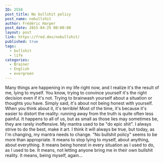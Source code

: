 ```yaml
---
ID: 2550
post_title: No bullshit policy
post_name: nobullshit
author: Frédéric Harper
post_date: 2015-04-25 00:00:00
layout: post
link: https://fred.dev/nobullshit/
published: true
tags:
  - bullshit
  - life
categories:
  - Brainer
  - English
  - evergreen
---
```

Many things are happening in my life right now, and I realize it's the result of me, lying to myself. You know, trying to convince yourself it's the right decision even if it's not. Trying to brainwash yourself about a situation or thoughts you have. Simply said, it's about not being honest with yourself. When you think about it, it's terrible! Most of the time, it's because it's easier to distort the reality: running away from the truth is quite often less painful. It happens to all of us, but as small as those lies may sometimes be, they are rarely inoffensive. My mantra used to be "do epic shit". I always strive to do the best, make it art. I think it will always be true, but today, as I'm changing, my mantra needs to change. "No bullshit policy" seems to be more than appropriate. It means to stop lying to myself, about anything, about everything. It means being honest in every situation as I used to do, as I used to be. It means, not letting anyone bring me in their own bullshit reality. It means, being myself, again...